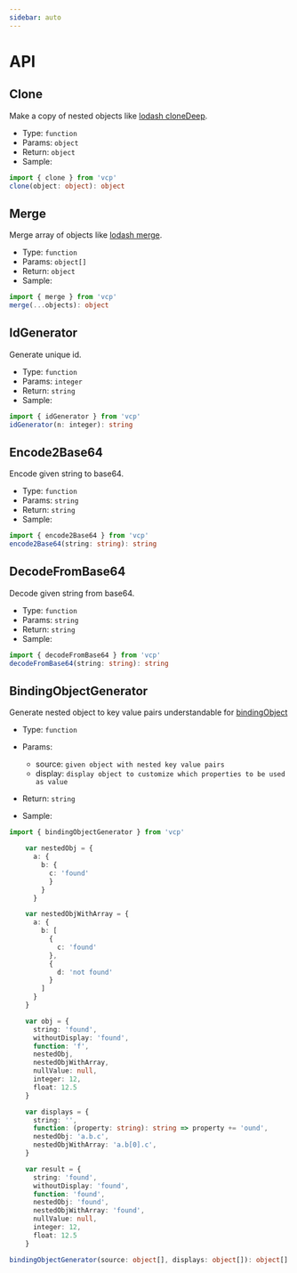 ```yaml
---
sidebar: auto
---
```


# API

## Clone

Make a copy of nested objects like [lodash cloneDeep](https://lodash.com/docs/4.17.15#cloneDeep).

- Type: `function`
- Params: `object`
- Return: `object`
- Sample:

```ts
import { clone } from 'vcp'
clone(object: object): object
```

## Merge

Merge array of objects like [lodash merge](https://lodash.com/docs/4.17.15#merge).

- Type: `function`
- Params: `object[]`
- Return: `object`
- Sample:

```ts
import { merge } from 'vcp'
merge(...objects): object
```

## IdGenerator

Generate unique id.

- Type: `function`
- Params: `integer`
- Return: `string`
- Sample:

```ts
import { idGenerator } from 'vcp'
idGenerator(n: integer): string
```

## Encode2Base64

Encode given string to base64.

- Type: `function`
- Params: `string`
- Return: `string`
- Sample:

```ts
import { encode2Base64 } from 'vcp'
encode2Base64(string: string): string
```

## DecodeFromBase64

Decode given string from base64.

- Type: `function`
- Params: `string`
- Return: `string`
- Sample:

```ts
import { decodeFromBase64 } from 'vcp'
decodeFromBase64(string: string): string
```

## BindingObjectGenerator

Generate nested object to key value pairs understandable for [bindingObject](/guide/elements/bindingobject)

- Type: `function`
- Params:

  - source: `given object with nested key value pairs`
  - display: `display object to customize which properties to be used as value`
- Return: `string`
- Sample:

```ts
import { bindingObjectGenerator } from 'vcp'

    var nestedObj = {
      a: {
        b: {
          c: 'found'
          }
        }
      }

    var nestedObjWithArray = {
      a: {
        b: [
          {
            c: 'found'
          },
          {
            d: 'not found'
          }
        ]
      }
    }

    var obj = {
      string: 'found',
      withoutDisplay: 'found',
      function: 'f',
      nestedObj,
      nestedObjWithArray,
      nullValue: null,
      integer: 12,
      float: 12.5
    }

    var displays = {
      string: '',
      function: (property: string): string => property += 'ound',
      nestedObj: 'a.b.c',
      nestedObjWithArray: 'a.b[0].c',
    }

    var result = {
      string: 'found',
      withoutDisplay: 'found',
      function: 'found',
      nestedObj: 'found',
      nestedObjWithArray: 'found',
      nullValue: null,
      integer: 12,
      float: 12.5
    }

bindingObjectGenerator(source: object[], displays: object[]): object[]
```
